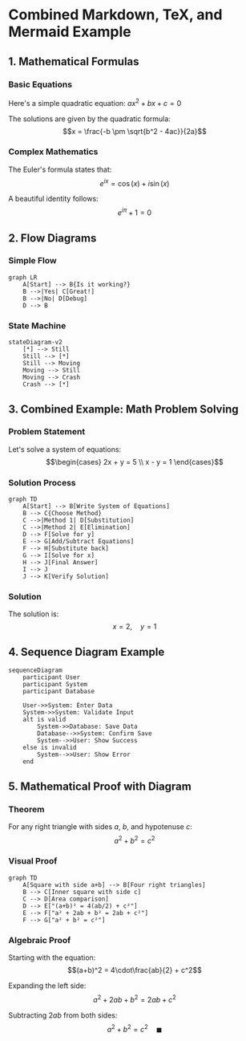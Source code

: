 # Combined Markdown, TeX, and Mermaid Example

## 1. Mathematical Formulas

### Basic Equations
Here's a simple quadratic equation: $ax^2 + bx + c = 0$

The solutions are given by the quadratic formula:
$$x = \frac{-b \pm \sqrt{b^2 - 4ac}}{2a}$$

### Complex Mathematics
The Euler's formula states that:
$$e^{ix} = \cos(x) + i\sin(x)$$

A beautiful identity follows:
$$e^{i\pi} + 1 = 0$$

## 2. Flow Diagrams

### Simple Flow
```mermaid
graph LR
    A[Start] --> B{Is it working?}
    B -->|Yes| C[Great!]
    B -->|No| D[Debug]
    D --> B
```

### State Machine
```mermaid
stateDiagram-v2
    [*] --> Still
    Still --> [*]
    Still --> Moving
    Moving --> Still
    Moving --> Crash
    Crash --> [*]
```

## 3. Combined Example: Math Problem Solving

### Problem Statement
Let's solve a system of equations:
$$\begin{cases}
2x + y = 5 \\
x - y = 1
\end{cases}$$

### Solution Process
```mermaid
graph TD
    A[Start] --> B[Write System of Equations]
    B --> C{Choose Method}
    C -->|Method 1| D[Substitution]
    C -->|Method 2| E[Elimination]
    D --> F[Solve for y]
    E --> G[Add/Subtract Equations]
    F --> H[Substitute back]
    G --> I[Solve for x]
    H --> J[Final Answer]
    I --> J
    J --> K[Verify Solution]
```

### Solution
The solution is:
$$x = 2, \quad y = 1$$

## 4. Sequence Diagram Example

```mermaid
sequenceDiagram
    participant User
    participant System
    participant Database
    
    User->>System: Enter Data
    System->>System: Validate Input
    alt is valid
        System->>Database: Save Data
        Database-->>System: Confirm Save
        System-->>User: Show Success
    else is invalid
        System-->>User: Show Error
    end
```

## 5. Mathematical Proof with Diagram

### Theorem
For any right triangle with sides $a$, $b$, and hypotenuse $c$:
$$a^2 + b^2 = c^2$$

### Visual Proof
```mermaid
graph TD
    A[Square with side a+b] --> B[Four right triangles]
    B --> C[Inner square with side c]
    C --> D[Area comparison]
    D --> E["(a+b)² = 4(ab/2) + c²"]
    E --> F["a² + 2ab + b² = 2ab + c²"]
    F --> G["a² + b² = c²"]
```

### Algebraic Proof
Starting with the equation:
$$(a+b)^2 = 4\cdot\frac{ab}{2} + c^2$$

Expanding the left side:
$$a^2 + 2ab + b^2 = 2ab + c^2$$

Subtracting $2ab$ from both sides:
$$a^2 + b^2 = c^2 \quad \blacksquare$$
